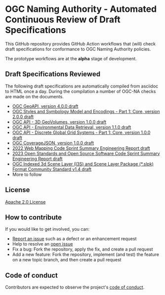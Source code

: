 # OGC Naming Authority - Automated Continuous Review of Draft Specifications

This GitHub repository provides GitHub Action workflows that (will) check draft specifications for conformance to OGC Naming Authority policies.

The prototype workflows are at the **alpha** stage of development.

## Draft Specifications Reviewed

The following draft specifications are automatically compiled from asciidoc to HTML once a day. During the compilation a number of OGC-NA checks are made on the documents.

* [OGC GeoAPI, version 4.0.0 draft](https://opengeospatial.github.io/ogcna-auto-review/23-016.html)
* [OGC Styles and Symbology Model and Encodings - Part 1: Core, version 2.0.0 draft](https://opengeospatial.github.io/ogcna-auto-review/18-067r4.html)
* [OGC API - 3D GeoVolumes, version 1.0.0 draft](https://opengeospatial.github.io/ogcna-auto-review/22-029.html)
* [OGC API - Environmental Data Retrieval, version 1.1.0 draft](https://opengeospatial.github.io/ogcna-auto-review/19-086r6.html)
* [OGC API - Discrete Global Grid Systems - Part 1: Core, version 1.0.0 draft](https://opengeospatial.github.io/ogcna-auto-review/21-038.html)
* [OGC CoverageJSON, version 1.0.0 draft](https://opengeospatial.github.io/ogcna-auto-review/21-069.html)
* [2022 Web Mapping Code Sprint Summary Engineering Report draft](https://opengeospatial.github.io/ogcna-auto-review/22-054.html)
* [2023 Open Standards and Open Source Software Code Sprint Summary Engineering Report draft](https://opengeospatial.github.io/ogcna-auto-review/23-025.html)
* [OGC Indexed 3d Scene Layer (I3S) and Scene Layer Package (*.slpk) Format Community Standard v1.4 draft](https://opengeospatial.github.io/ogcna-auto-review/17-014r11.html)
* More to follow


## License

[Apache 2.0 License](LICENSE.txt)

## How to contribute

If you would like to get involved, you can:

* [Report an issue](https://github.com/opengeospatial/ogcna-auto-review/issues) such as a defect or an enhancement request
* Help to resolve an [open issue](https://github.com/opengeospatial/ogcna-auto-review/issues?q=is%3Aopen)
* Fix a bug: Fork the repository, apply the fix, and create a pull request
* Add a new feature: Fork the repository, implement (and test) the feature on a new topic
branch, and then create a pull request

## Code of conduct

Contributors are expected to observe the project's [code of conduct](CODE_OF_CONDUCT.md).

